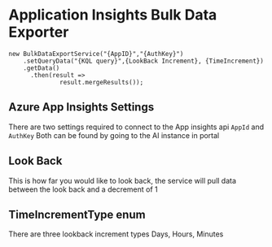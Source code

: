 # Application Insights Bulk Data Exporter 

```
new BulkDataExportService("{AppID}","{AuthKey}")
    .setQueryData("{KQL query}",{LookBack Increment}, {TimeIncrement})
    .getData()
      .then(result =>
              result.mergeResults());

```


## Azure App Insights Settings 
There are two settings required to connect to the App insights api
`AppId` and `AuthKey` Both can be found by going to the AI instance in portal

## Look Back
This is how far you would like to look back, the service will pull data between the look back
and a decrement of 1

## TimeIncrementType enum
There are three lookback increment types
Days, Hours, Minutes